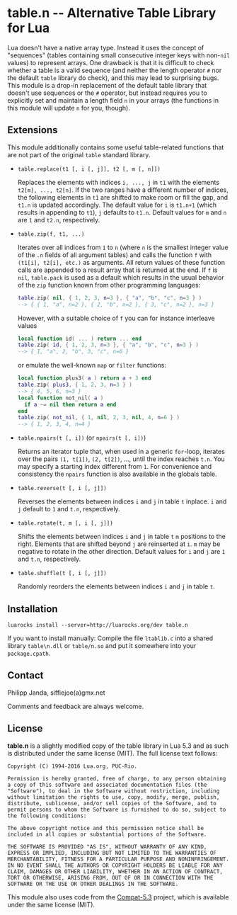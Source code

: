 #            table.n -- Alternative Table Library for Lua            #

Lua doesn't have a native array type. Instead it uses the concept of
"sequences" (tables containing small consecutive integer keys with
non-`nil` values) to represent arrays. One drawback is that it is
difficult to check whether a table is a valid sequence (and neither
the length operator `#` nor the default `table` library do check), and
this may lead to surprising bugs. This module is a drop-in replacement
of the default table library that doesn't use sequences or the `#`
operator, but instead requires you to explicitly set and maintain a
length field `n` in your arrays (the functions in this module will
update `n` for you, though).


##                            Extensions                            ##

This module additionally contains some useful table-related functions
that are not part of the original `table` standard library.

*   `table.replace(t1 [, i [, j]], t2 [, m [, n]])`

    Replaces the elements with indices `i, ..., j` in `t1` with the
    elements `t2[m], ..., t2[n]`. If the two ranges have a different
    number of indices, the following elements in `t1` are shifted
    to make room or fill the gap, and `t1.n` is updated accordingly.
    The default value for `i` is `t1.n+1` (which results in appending
    to `t1`), `j` defaults to `t1.n`. Default values for `m` and `n`
    are `1` and `t2.n`, respectively.

*   `table.zip(f, t1, ...)`

    Iterates over all indices from `1` to `n` (where `n` is the
    smallest integer value of the `.n` fields of all argument tables)
    and calls the function `f` with `(t1[i], t2[i], etc.)` as
    arguments. All return values of these function calls are appended
    to a result array that is returned at the end. If `f` is `nil`,
    `table.pack` is used as a default which results in the usual
    behavior of the `zip` function known from other programming
    languages:

    ```lua
    table.zip( nil, { 1, 2, 3, n=3 }, { "a", "b", "c", n=3 } )
    --> { { 1, "a", n=2 }, { 2, "b", n=2 }, { 3, "c", n=2 }, n=3 }
    ```

    However, with a suitable choice of `f` you can for instance
    interleave values

    ```lua
    local function id( ... ) return ... end
    table.zip( id, { 1, 2, 3, n=3 }, { "a", "b", "c", n=3 } )
    --> { 1, "a", 2, "b", 3, "c", n=6 }
    ```

    or emulate the well-known `map` or `filter` functions:

    ```lua
    local function plus3( a ) return a + 3 end
    table.zip( plus3, { 1, 2, 3, n=3 } )
    --> { 4, 5, 6, n=3 }
    local function not_nil( a )
      if a ~= nil then return a end
    end
    table.zip( not_nil, { 1, nil, 2, 3, nil, 4, n=6 } )
    --> { 1, 2, 3, 4, n=4 }
    ```

*   `table.npairs(t [, i])` (or `npairs(t [, i])`)

    Returns an iterator tuple that, when used in a generic `for`-loop,
    iterates over the pairs `(1, t[1])`, `(2, t[2])`, ..., until the
    index reaches `t.n`. You may specify a starting index different
    from `1`. For convenience and consistency the `npairs` function is
    also available in the globals table.

*   `table.reverse(t [, i [, j]])`

    Reverses the elements between indices `i` and `j` in table `t`
    inplace. `i` and `j` default to `1` and `t.n`, respectively.

*   `table.rotate(t, m [, i [, j]])`

    Shifts the elements between indices `i` and `j` in table `t` `m`
    positions to the right. Elements that are shifted beyond `j` are
    reinserted at `i`. `m` may be negative to rotate in the other
    direction. Default values for `i` and `j` are `1` and `t.n`,
    respectively.

*   `table.shuffle(t [, i [, j]])`

    Randomly reorders the elements between indices `i` and `j` in
    table `t`.


##                           Installation                           ##

    luarocks install --server=http://luarocks.org/dev table.n

If you want to install manually: Compile the file `ltablib.c` into a
shared library `table\n.dll` or `table/n.so` and put it somewhere into
your `package.cpath`.


##                             Contact                              ##

Philipp Janda, siffiejoe(a)gmx.net

Comments and feedback are always welcome.


##                             License                              ##

**table.n** is a slightly modified copy of the table library in Lua
5.3 and as such is distributed under the same license (MIT). The full
license text follows:

    Copyright (C) 1994-2016 Lua.org, PUC-Rio.

    Permission is hereby granted, free of charge, to any person obtaining
    a copy of this software and associated documentation files (the
    "Software"), to deal in the Software without restriction, including
    without limitation the rights to use, copy, modify, merge, publish,
    distribute, sublicense, and/or sell copies of the Software, and to
    permit persons to whom the Software is furnished to do so, subject to
    the following conditions:

    The above copyright notice and this permission notice shall be
    included in all copies or substantial portions of the Software.

    THE SOFTWARE IS PROVIDED "AS IS", WITHOUT WARRANTY OF ANY KIND,
    EXPRESS OR IMPLIED, INCLUDING BUT NOT LIMITED TO THE WARRANTIES OF
    MERCHANTABILITY, FITNESS FOR A PARTICULAR PURPOSE AND NONINFRINGEMENT.
    IN NO EVENT SHALL THE AUTHORS OR COPYRIGHT HOLDERS BE LIABLE FOR ANY
    CLAIM, DAMAGES OR OTHER LIABILITY, WHETHER IN AN ACTION OF CONTRACT,
    TORT OR OTHERWISE, ARISING FROM, OUT OF OR IN CONNECTION WITH THE
    SOFTWARE OR THE USE OR OTHER DEALINGS IN THE SOFTWARE.


This module also uses code from the [Compat-5.3][1] project, which is
available under the same license (MIT).

  [1]: https://github.com/keplerproject/lua-compat-5.3

